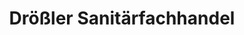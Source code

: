 ---
title: "Drößler Sanitärfachhandel"
url: /berlin/droessler-sanitaerfachhandel/
shop: Badezimmer
---